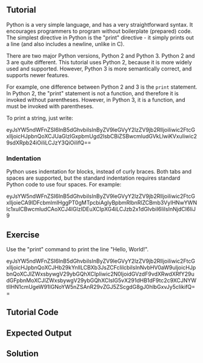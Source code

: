 Tutorial
--------

Python is a very simple language, and has a very straightforward syntax.
It encourages programmers to program without boilerplate (prepared) code.
The simplest directive in Python is the "print" directive -
it simply prints out a line (and also includes a newline, unlike in C).

There are two major Python versions, Python 2 and Python 3. Python 2 and 3 are quite different.
This tutorial uses Python 2, because it is more widely used and supported. However,
Python 3 is more semantically correct, and supports newer features.

For example, one difference between Python 2 and 3 is the `print` statement.
In Python 2, the "print" statement is not a function, and therefore it is
invoked without parentheses. However, in Python 3, it is a function, and must be invoked
with parentheses.

To print a string, just write:

<div data-datacamp-exercise="" data-height="200" data-encoded="true">
eyJsYW5ndWFnZSI6InB5dGhvbiIsInByZV9leGVyY2lzZV9jb2RlIjoiIiwic2FtcGxlIjoicHJpbnQoXCJUaGlzIGxpbmUgd2lsbCBiZSBwcmludGVkLlwiKVxuIiwic29sdXRpb24iOiIiLCJzY3QiOiIifQ==
</div>

### Indentation

Python uses indentation for blocks, instead of curly braces. Both tabs and spaces are supported, but the standard
indentation requires standard Python code to use four spaces. For example:

<div data-datacamp-exercise="" data-height="250" data-encoded="true">
eyJsYW5ndWFnZSI6InB5dGhvbiIsInByZV9leGVyY2lzZV9jb2RlIjoiIiwic2FtcGxlIjoieCA9IDFcbmlmIHggPT0gMTpcbiAgIyBpbmRlbnRlZCBmb3VyIHNwYWNlc1xuICBwcmludCAoXCJ4IGlzIDEuXCIpXG4iLCJzb2x1dGlvbiI6IiIsInNjdCI6IiJ9
</div>

Exercise
--------

Use the "print" command to print the line "Hello, World!".

<div data-datacamp-exercise="" data-height="200" data-encoded="true">
eyJsYW5ndWFnZSI6InB5dGhvbiIsInByZV9leGVyY2lzZV9jb2RlIjoiIiwic2FtcGxlIjoicHJpbnQoXCJHb29kYnllLCBXb3JsZCFcIilcbiIsInNvbHV0aW9uIjoicHJpbnQoXCJIZWxsbywgV29ybGQhXCIpIiwic2N0IjoidGVzdF9vdXRwdXRfY29udGFpbnMoXCJIZWxsbywgV29ybGQhXCIsIG5vX291dHB1dF9tc2c9XCJNYWtlIHN1cmUgeW91IGNoYW5nZSAnR29vZGJ5ZScgdG8gJ0hlbGxvJy5cIikifQ==
</div>

Tutorial Code
-------------

Expected Output
---------------

Solution
--------
